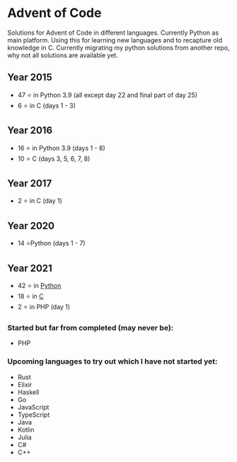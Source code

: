 # Advent of Code
Solutions for Advent of Code in different languages. Currently Python as main platform. Using this for learning new languages and to recapture old knowledge in C.
Currently migrating my python solutions from another repo, why not all solutions are available yet.

## Year 2015
+ 47 &#11088; in Python 3.9 (all except day 22 and final part of day 25)
+ 6 &#11088; in C (days 1 - 3)

## Year 2016
+ 16 &#11088; in Python 3.9 (days 1 - 8)
+ 10 &#11088; C (days 3, 5, 6, 7, 8)

## Year 2017
+ 2 &#11088; in C (day 1)

## Year 2020
+ 14 &#11088;Python (days 1 - 7)

## Year 2021
+ 42 &#11088; in [Python](python/README.md)
+ 18 &#11088; in [C](C/README.md)
+ 2 &#11088; in PHP (day 1)


### Started but far from completed (may never be):
+ PHP

### Upcoming languages to try out which I have not started yet:
+ Rust
+ Elixir
+ Haskell
+ Go
+ JavaScript
+ TypeScript
+ Java
+ Kotlin
+ Julia
+ C#
+ C++


